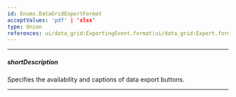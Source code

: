 ```yaml
---
id: Enums.DataGridExportFormat
acceptValues: 'pdf' | 'xlsx'
type: Union
references: ui/data_grid:ExportingEvent.format|ui/data_grid:Export.formats|dxDataGrid.Options.onExporting
---
```

---
##### shortDescription
Specifies the availability and captions of data export buttons.

---
